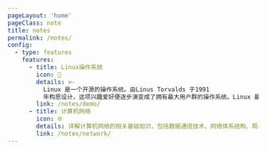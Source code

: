 ```yaml
---
pageLayout: 'home'
pageClass: note
title: notes
permalink: /notes/
config:
  - type: features
    features:
      - title: Linux操作系统
        icon: 🐧
        details: >-
          Linux 是一个开源的操作系统。由Linus Torvalds 于1991
          年构思设计，这项兴趣爱好便逐步演变成了拥有最大用户群的操作系统。Linux 最大的优势当属它的开源属性。
        link: /notes/demo/
      - title: 计算机网络
        icon: 🌐
        details: 详解计算机网络的相关基础知识，包括数据通信技术、网络体系结构、局域网、广域网技术、交换机及路由器的配置和设置等相关知识。
        link: /notes/network/
---
```

